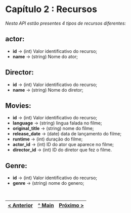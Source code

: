 # Capítulo 2 : Recursos
_Nesta API estão presentes 4 tipos de recursos diferentes:_

## actor:
* **id** -> (int) Valor identificativo do recurso;
* **name** -> (string) Nome do ator;


## Director:
* **id** -> (int) Valor identificativo do recurso;
* **name** -> (string) Nome do diretor;


## Movies:
* **id** -> (int) Valor identificativo do recurso;
* **language** -> (string) lingua falada no filme;
* **original_title** -> (string) nome do filme;
* **release_date** -> (date) data de lançamento do filme;
* **runtime** -> (int) duração do filme;
* **actor_id** -> (int) ID do ator que aparece no filme;
* **director_id** -> (int) ID do diretor que fez o filme.

## Genre:
* **id** -> (int) Valor identificativo do recurso;
* **genre** -> (string) nome do genero;




<br>

[< Anterior](c1.md) | [^ Main](../../../) | [Próximo >](c3.md)
:--- | :---: | ---: 